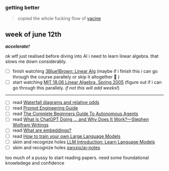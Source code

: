 ### getting better

> copied the whole fucking flow of [yacine](https://yacine.ca/)

## week of june 12th
_**accelerate!**_

ok wtf just realised before diving into AI i need to learn linear algebra. that slows me down considerably.
* [ ] finish watching [3Blue1Brown: Linear Alg](https://www.youtube.com/playlist?list=PL0-GT3co4r2y2YErbmuJw2L5tW4Ew2O5B) (maybe if i finish this i can go through the course parallely or skip it altogether 🤷 )
* [ ] start watching [MIT 18.06 Linear Algebra, Spring 2005](https://www.youtube.com/playlist?list=PLE7DDD91010BC51F8) (figure out if i can go through this parallely. _if not this will add weeks!_)
---
* [ ] read [Waterfall diagrams and relative odds](https://arbital.com/p/bayes_waterfall_diagram/?l=1x1&pathId=93949)
* [ ] read [Prompt Engineering Guide](https://www.promptingguide.ai/)
* [ ] read [The Complete Beginners Guide To Autonomous Agents](https://www.mattprd.com/p/the-complete-beginners-guide-to-autonomous-agents) 
* [ ] read [What Is ChatGPT Doing … and Why Does It Work?—Stephen Wolfram Writings](https://writings.stephenwolfram.com/2023/02/what-is-chatgpt-doing-and-why-does-it-work/)
* [ ] read [What are embeddings?](https://vickiboykis.com/what_are_embeddings/)
* [ ] read [How to train your own Large Language Models](https://blog.replit.com/llm-training)
* [ ] skim and recognize holes [LLM Introduction: Learn Language Models](https://gist.github.com/rain-1/eebd5e5eb2784feecf450324e3341c8d)
* [ ] skim and recognize holes [swyxio/ai-notes](https://github.com/swyxio/ai-notes/tree/main#top-ai-reads)

too much of a pussy to start reading papers. need some foundational knowledege and confidence
